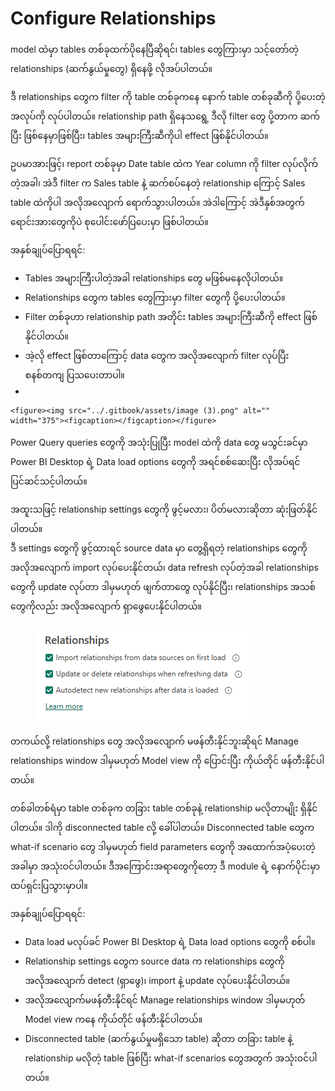 # Configure Relationships

model ထဲမှာ tables တစ်ခုထက်ပိုနေပြီဆိုရင်၊ tables တွေကြားမှာ သင့်တော်တဲ့ relationships (ဆက်နွယ်မှုတွေ) ရှိနေဖို့ လိုအပ်ပါတယ်။

ဒီ relationships တွေက filter ကို table တစ်ခုကနေ နောက် table တစ်ခုဆီကို ပို့ပေးတဲ့ အလုပ်ကို လုပ်ပါတယ်။ relationship path ရှိနေသရွေ့ ဒီလို filter တွေ ပို့တာက ဆက်ပြီး ဖြစ်နေမှာဖြစ်ပြီး၊ tables အများကြီးဆီကိုပါ effect ဖြစ်နိုင်ပါတယ်။

ဥပမာအားဖြင့်၊ report တစ်ခုမှာ Date table ထဲက Year column ကို filter လုပ်လိုက်တဲ့အခါ၊ အဲဒီ filter က Sales table နဲ့ ဆက်စပ်နေတဲ့ relationship ကြောင့် Sales table ထဲကိုပါ အလိုအလျောက် ရောက်သွားပါတယ်။ အဲဒါကြောင့် အဲဒီနှစ်အတွက် ရောင်းအားတွေကိုပဲ စုပေါင်းဖော်ပြပေးမှာ ဖြစ်ပါတယ်။

အနှစ်ချုပ်ပြောရရင်:

* Tables အများကြီးပါတဲ့အခါ relationships တွေ မဖြစ်မနေလိုပါတယ်။
* Relationships တွေက tables တွေကြားမှာ filter တွေကို ပို့ပေးပါတယ်။
* Filter တစ်ခုဟာ relationship path အတိုင်း tables အများကြီးဆီကို effect ဖြစ်နိုင်ပါတယ်။
* အဲ့လို effect ဖြစ်တာကြောင့် data တွေက အလိုအလျောက် filter လုပ်ပြီး စနစ်တကျ ပြသပေးတာပါ။
*

    <figure><img src="../.gitbook/assets/image (3).png" alt="" width="375"><figcaption></figcaption></figure>

Power Query queries တွေကို အသုံးပြုပြီး model ထဲကို data တွေ မသွင်းခင်မှာ Power BI Desktop ရဲ့ Data load options တွေကို အရင်စစ်ဆေးပြီး လိုအပ်ရင် ပြင်ဆင်သင့်ပါတယ်။

အထူးသဖြင့် relationship settings တွေကို ဖွင့်မလား၊ ပိတ်မလားဆိုတာ ဆုံးဖြတ်နိုင်ပါတယ်။
\
ဒီ settings တွေကို ဖွင့်ထားရင် source data မှာ တွေ့ရှိရတဲ့ relationships တွေကို အလိုအလျောက် import လုပ်ပေးနိုင်တယ်၊ data refresh လုပ်တဲ့အခါ relationships တွေကို update လုပ်တာ ဒါမှမဟုတ် ဖျက်တာတွေ လုပ်နိုင်ပြီး၊ relationships အသစ်တွေကိုလည်း အလိုအလျောက် ရှာဖွေပေးနိုင်ပါတယ်။

<figure><img src="../.gitbook/assets/image (4).png" alt=""><figcaption></figcaption></figure>

တကယ်လို့ relationships တွေ အလိုအလျောက် မဖန်တီးနိုင်ဘူးဆိုရင် Manage relationships window ဒါမှမဟုတ် Model view ကို ပြောင်းပြီး ကိုယ်တိုင် ဖန်တီးနိုင်ပါတယ်။

တစ်ခါတစ်ရံမှာ table တစ်ခုက တခြား table တစ်ခုနဲ့ relationship မလိုတာမျိုး ရှိနိုင်ပါတယ်။ ဒါကို disconnected table လို့ ခေါ်ပါတယ်။ Disconnected table တွေက what-if scenario တွေ ဒါမှမဟုတ် field parameters တွေကို အထောက်အပံ့ပေးတဲ့အခါမှာ အသုံးဝင်ပါတယ်။ ဒီအကြောင်းအရာတွေကိုတော့ ဒီ module ရဲ့ နောက်ပိုင်းမှာ ထပ်ရှင်းပြသွားမှာပါ။

အနှစ်ချုပ်ပြောရရင်:

* Data load မလုပ်ခင် Power BI Desktop ရဲ့ Data load options တွေကို စစ်ပါ။
* Relationship settings တွေက source data က relationships တွေကို အလိုအလျောက် detect (ရှာဖွေ)၊ import နဲ့ update လုပ်ပေးနိုင်ပါတယ်။
* အလိုအလျောက်မဖန်တီးနိုင်ရင် Manage relationships window ဒါမှမဟုတ် Model view ကနေ ကိုယ်တိုင် ဖန်တီးနိုင်ပါတယ်။
* Disconnected table (ဆက်နွယ်မှုမရှိသော table) ဆိုတာ တခြား table နဲ့ relationship မလိုတဲ့ table ဖြစ်ပြီး what-if scenarios တွေအတွက် အသုံးဝင်ပါတယ်။
